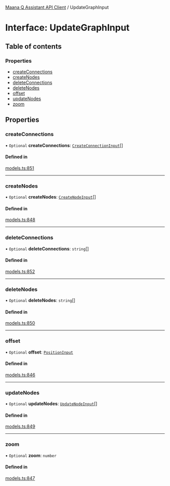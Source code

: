 [Maana Q Assistant API Client](../README.md) / UpdateGraphInput

# Interface: UpdateGraphInput

## Table of contents

### Properties

- [createConnections](UpdateGraphInput.md#createconnections)
- [createNodes](UpdateGraphInput.md#createnodes)
- [deleteConnections](UpdateGraphInput.md#deleteconnections)
- [deleteNodes](UpdateGraphInput.md#deletenodes)
- [offset](UpdateGraphInput.md#offset)
- [updateNodes](UpdateGraphInput.md#updatenodes)
- [zoom](UpdateGraphInput.md#zoom)

## Properties

### createConnections

• `Optional` **createConnections**: [`CreateConnectionInput`](CreateConnectionInput.md)[]

#### Defined in

[models.ts:851](https://github.com/maana-io/q-assistant-client/blob/develop/src/models.ts#L851)

___

### createNodes

• `Optional` **createNodes**: [`CreateNodeInput`](CreateNodeInput.md)[]

#### Defined in

[models.ts:848](https://github.com/maana-io/q-assistant-client/blob/develop/src/models.ts#L848)

___

### deleteConnections

• `Optional` **deleteConnections**: `string`[]

#### Defined in

[models.ts:852](https://github.com/maana-io/q-assistant-client/blob/develop/src/models.ts#L852)

___

### deleteNodes

• `Optional` **deleteNodes**: `string`[]

#### Defined in

[models.ts:850](https://github.com/maana-io/q-assistant-client/blob/develop/src/models.ts#L850)

___

### offset

• `Optional` **offset**: [`PositionInput`](PositionInput.md)

#### Defined in

[models.ts:846](https://github.com/maana-io/q-assistant-client/blob/develop/src/models.ts#L846)

___

### updateNodes

• `Optional` **updateNodes**: [`UpdateNodeInput`](UpdateNodeInput.md)[]

#### Defined in

[models.ts:849](https://github.com/maana-io/q-assistant-client/blob/develop/src/models.ts#L849)

___

### zoom

• `Optional` **zoom**: `number`

#### Defined in

[models.ts:847](https://github.com/maana-io/q-assistant-client/blob/develop/src/models.ts#L847)
